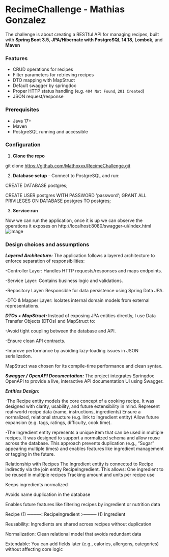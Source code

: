 # RecimeChallenge - Mathias Gonzalez
The challenge is about creating a RESTful API for managing recipes, built with 
**Spring Boot 3.5**, 
**JPA/Hibernate with PostgreSQL 14.18**, 
**Lombok**, and
**Maven**

### Features

- CRUD operations for recipes
- Filter parameters for retrieving recipes
- DTO mapping with MapStruct
- Default swagger by springdoc
- Proper HTTP status handling (e.g. `404 Not Found`, `201 Created`)
- JSON request/response

###  Prerequisites

- Java 17+
- Maven
- PostgreSQL running and accessible

###  Configuration

1. **Clone the repo**

git clone https://github.com/Mathoxxx/RecimeChallenge.git

2. **Database setup** -
Connect to PostgreSQL and run:

CREATE DATABASE postgres;

CREATE USER postgres WITH PASSWORD 'password';
GRANT ALL PRIVILEGES ON DATABASE postgres TO postgres;

3. **Service run**

Now we can run the application, once it is up we can observe the operations it exposes on http://localhost:8080/swagger-ui/index.html
![image](https://github.com/user-attachments/assets/92102c23-138f-44f7-a897-03caa06f0262)

###  Design choices and assumptions
_**Layered Architecture:**_
The application follows a layered architecture to enforce separation of responsibilities:

-Controller Layer: Handles HTTP requests/responses and maps endpoints.

-Service Layer: Contains business logic and validations.

-Repository Layer: Responsible for data persistence using Spring Data JPA.

-DTO & Mapper Layer: Isolates internal domain models from external representations.

_**DTOs + MapStruct:**_
Instead of exposing JPA entities directly, I use Data Transfer Objects (DTOs) and MapStruct to:

-Avoid tight coupling between the database and API.

-Ensure clean API contracts.

-Improve performance by avoiding lazy-loading issues in JSON serialization.

MapStruct was chosen for its compile-time performance and clean syntax.

_**Swagger / OpenAPI Documentation:**_
The project integrates Springdoc OpenAPI to provide a live, interactive API documentation UI using Swagger.

_**Entities Design:**_

-The Recipe entity models the core concept of a cooking recipe. It was designed with clarity, usability, and future extensibility in mind.
Represent real-world recipe data (name, instructions, ingredients)
Ensure a normalized, relational structure (e.g. link to Ingredient entity)
Allow future expansion (e.g. tags, ratings, difficulty, cook time).

-The Ingredient entity represents a unique item that can be used in multiple recipes. It was designed to support a normalized schema and allow reuse across the database.
This approach prevents duplication (e.g., “Sugar” appearing multiple times) and enables features like ingredient management or tagging in the future.

Relationship with Recipes
The Ingredient entity is connected to Recipe indirectly via the join entity RecipeIngredient. This allows:
One ingredient to be reused in multiple recipes
Tracking amount and units per recipe use

Keeps ingredients normalized

Avoids name duplication in the database

Enables future features like filtering recipes by ingredient or nutrition data


Recipe (1) ────< RecipeIngredient >──── (1) Ingredient

Reusability: Ingredients are shared across recipes without duplication

Normalization: Clean relational model that avoids redundant data

Extendable: You can add fields later (e.g., calories, allergens, categories) without affecting core logic